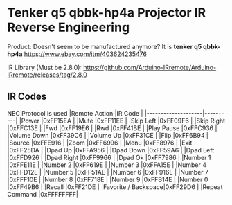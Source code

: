 # Tenker q5 qbbk-hp4a Projector IR Reverse Engineering


Product: Doesn't seem to be manufactured anymore? It is **tenker q5 qbbk-hp4a**
https://www.ebay.com/itm/403624235476

IR Library (Must be 2.8.0): https://github.com/Arduino-IRremote/Arduino-IRremote/releases/tag/2.8.0

## IR Codes
NEC Protocol is used
|Remote Action       |IR Code   |
|--------------------|----------|
|Power               |0xFF15EA  |
|Mute                |0xFF11EE  |
|Skip Left           |0xFF09F6  |
|Skip Right          |0xFFC13E  |
|Fwd                 |0xFF19E6  |
|Rwd                 |0xFF41BE  |
|Play Pause          |0xFFC936  |
|Volume Down         |0xFF39C6  |
|Volume Up           |0xFF31CE  |
|Flip                |0xFF6B94  |
|Source              |0xFFE916  |
|Zoom                |0xFF6996  |
|Menu                |0xFF8976  |
|Exit                |0xFF25DA  |
|Dpad Up             |0xFFA956  |
|Dpad Down           |0xFF59A6  |
|Dpad Left           |0xFFD926  |
|Dpad Right          |0xFF9966  |
|Dpad Ok             |0xFF7986  |
|Number 1            |0xFFE11E  |
|Number 2            |0xFF619E  |
|Number 3            |0xFFA15E  |
|Number 4            |0xFFD12E  |
|Number 5            |0xFF51AE  |
|Number 6            |0xFF916E  |
|Number 7            |0xFFF10E  |
|Number 8            |0xFF718E  |
|Number 9            |0xFFB14E  |
|Number 0            |0xFF49B6  |
|Recall              |0xFF21DE  |
|Favorite / Backspace|0xFF29D6  |
|Repeat Command      |0xFFFFFFFF|